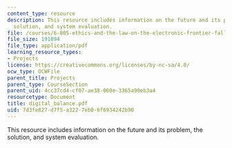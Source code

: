 ```yaml
---
content_type: resource
description: This resource includes information on the future and its problem, the
  solution, and system evaluation.
file: /courses/6-805-ethics-and-the-law-on-the-electronic-frontier-fall-2005/7d3fe827d7f5a3227eb06f6934242b90_digital_balance.pdf
file_size: 191894
file_type: application/pdf
learning_resource_types:
- Projects
license: https://creativecommons.org/licenses/by-nc-sa/4.0/
ocw_type: OCWFile
parent_title: Projects
parent_type: CourseSection
parent_uid: 4cc37cd4-cf07-ae38-060e-3365a90eb3a4
resourcetype: Document
title: digital_balance.pdf
uid: 7d3fe827-d7f5-a322-7eb0-6f6934242b90
---
```

This resource includes information on the future and its problem, the solution, and system evaluation.